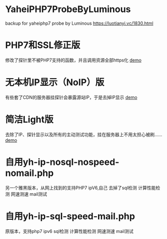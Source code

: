 # YaheiPHP7ProbeByLuminous
backup for yaheiphp7 probe by Luminous https://luotianyi.vc/1830.html

# PHP7和SSL修正版
修改了探针里不被PHP7支持的函数，并且调用资源全部https化
[demo](https://tz.120712.xyz/%E5%8E%9F%E7%89%88/yhtz7-https.php)

# 无本机IP显示（NoIP）版
有些套了CDN的服务器挂探针会暴露源站IP，于是去掉IP显示
[demo](https://tz.120712.xyz/%E6%97%A0IP%E7%89%88/yhtz7.0-SSL-NoIP.php)

# 简洁Light版
去除了IP、探针显示以及所有的主动测试功能，挂在服务器上不用太担心被刷……
[demo](https://tz.120712.xyz/%E7%AE%80%E7%89%88/yhtz-light.php)

# 自用yh-ip-nosql-nospeed-nomail.php
另一个雅黑版本，从网上找到的支持PHP7 ipV6,自己 去掉了sql检测 计算性能检测 网速测速 mail测试

# 自用yh-ip-sql-speed-mail.php
原版本，支持php7 ipv6 sql检测 计算性能检测 网速测速 mail测试
